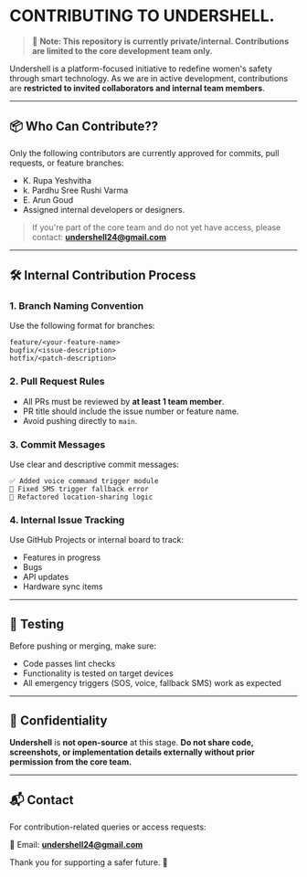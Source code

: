 
# CONTRIBUTING TO UNDERSHELL. 

> 🚧 **Note: This repository is currently private/internal. Contributions are limited to the core development team only.**

Undershell is a platform-focused initiative to redefine women's safety through smart technology. As we are in active development, contributions are **restricted to invited collaborators and internal team members**.

---

## 📦 Who Can Contribute??

Only the following contributors are currently approved for commits, pull requests, or feature branches:

- K. Rupa Yeshvitha
- k. Pardhu Sree Rushi Varma
- E. Arun Goud
- Assigned internal developers or designers. 

> If you're part of the core team and do not yet have access, please contact: **undershell24@gmail.com**

---

## 🛠️ Internal Contribution Process

### 1. Branch Naming Convention

Use the following format for branches:
```
feature/<your-feature-name>
bugfix/<issue-description>
hotfix/<patch-description>
```

### 2. Pull Request Rules

- All PRs must be reviewed by **at least 1 team member**.
- PR title should include the issue number or feature name.
- Avoid pushing directly to `main`.

### 3. Commit Messages

Use clear and descriptive commit messages:
```
✅ Added voice command trigger module
🐛 Fixed SMS trigger fallback error
🧹 Refactored location-sharing logic
```

### 4. Internal Issue Tracking

Use GitHub Projects or internal board to track:
- Features in progress
- Bugs
- API updates
- Hardware sync items

---

## 🧪 Testing

Before pushing or merging, make sure:
- Code passes lint checks
- Functionality is tested on target devices
- All emergency triggers (SOS, voice, fallback SMS) work as expected

---

## 🔐 Confidentiality

**Undershell** is **not open-source** at this stage. **Do not share code, screenshots, or implementation details externally without prior permission from the core team.**

---

## 📬 Contact

For contribution-related queries or access requests:

📧 Email: **undershell24@gmail.com** 

Thank you for supporting a safer future. 💙